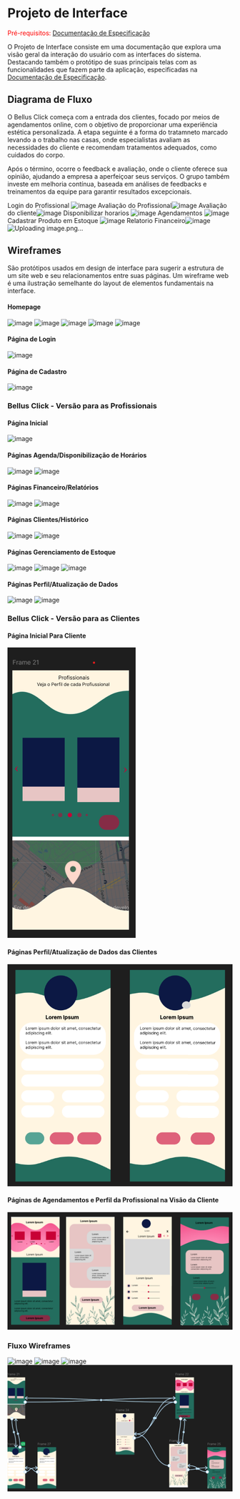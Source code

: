 
# Projeto de Interface

<span style="color:red">Pré-requisitos: <a href="2-Especificação do Projeto.md"> Documentação de Especificação</a></span>

O Projeto de Interface consiste em uma documentação que explora uma visão geral da interação do usuário com as interfaces do sistema. Destacando também o protótipo de suas principais telas com as funcionalidades que fazem parte da aplicação, especificadas na <a href="2-Especificação do Projeto.md"> Documentação de Especificação</a>.

## Diagrama de Fluxo

O Bellus Click começa com a entrada dos clientes, focado por meios de agendamentos online, com o objetivo de proporcionar uma experiência estética personalizada. A etapa seguinte é a forma do tratamneto marcado levando a o trabalho nas casas, onde especialistas avaliam as necessidades do cliente e recomendam tratamentos adequados, como cuidados do corpo.

Após o término, ocorre o feedback e avaliação, onde o cliente oferece sua opinião, ajudando a empresa a aperfeiçoar seus serviços. O grupo também investe em melhoria contínua, baseada em análises de feedbacks e treinamentos da equipe para garantir resultados excepcionais.

Login do Profissional ![image](https://github.com/user-attachments/assets/35699032-6464-42ae-8cf0-a7fa6dbc5686)
Avaliação do Profissional![image](https://github.com/user-attachments/assets/b3893d2e-40af-44be-a725-26a9e90566da) Avaliação do cliente![image](https://github.com/user-attachments/assets/e2173404-0bfd-48c5-b7a7-8af4f7faa2d3) Disponibilizar horarios
![image](https://github.com/user-attachments/assets/efcaeb8b-06d0-48dc-b134-c0a3e406cf39) Agendamentos ![image](https://github.com/user-attachments/assets/ad6a7e13-a660-4692-992b-43ea620a87e2) Cadastrar Produto em Estoque
![image](https://github.com/user-attachments/assets/16d13205-d8e0-4251-899a-019fc618c484)  Relatorio Financeiro![image](https://github.com/user-attachments/assets/ddf6c1bf-77ab-4206-b7c9-eabfd92af8d9)![Uploading image.png…]()

## Wireframes

São protótipos usados em design de interface para sugerir a estrutura de um site web e seu relacionamentos entre suas páginas. Um wireframe web é uma ilustração semelhante do layout de elementos fundamentais na interface.

#### Homepage
 ![image](https://github.com/user-attachments/assets/55501081-71a6-427b-8766-d7d1fbe82b1f)
![image](https://github.com/user-attachments/assets/ab8b09a0-8cbf-4159-9f6a-59bf4d731a4c)
![image](https://github.com/user-attachments/assets/61c7b4bc-19ae-4df4-851e-e3342f5fea65)
![image](https://github.com/user-attachments/assets/57c288cf-8b13-4932-bd33-f0b0f3c1a38f)
![image](https://github.com/user-attachments/assets/85bc01e8-ed7e-46dc-b191-4d6a187ba1d7)

#### Página de Login
![image](https://github.com/user-attachments/assets/8689cbe6-ca11-4393-b008-cd583077ee21)

#### Página de Cadastro
![image](https://github.com/user-attachments/assets/1a1f4749-16e1-4b18-9a43-2d1f28c2dad9)

### Bellus Click - Versão para as Profissionais

#### Página Inicial 
![image](https://github.com/user-attachments/assets/4d1694e2-f35c-4c2d-b62e-a3f49cf0c577)

#### Páginas Agenda/Disponibilização de Horários 
![image](https://github.com/user-attachments/assets/dd87e829-8faf-4afd-b4d6-036c91231491)
![image](https://github.com/user-attachments/assets/cdc5e580-39a3-456f-a5e5-73d2f5bda662)

#### Páginas Financeiro/Relatórios 
![image](https://github.com/user-attachments/assets/be88703e-bb19-496c-a928-36fb05e532e1)
![image](https://github.com/user-attachments/assets/ee40677f-7150-4780-98ab-535b3f94dd68)

#### Páginas Clientes/Histórico 
![image](https://github.com/user-attachments/assets/3a07129e-96a7-4c02-aac1-b8aa7f8226e1)
![image](https://github.com/user-attachments/assets/cc2623c5-2e74-4cdc-be8b-67419ca1e4df)

#### Páginas Gerenciamento de Estoque
![image](https://github.com/user-attachments/assets/5ce922bc-e572-4326-9ca6-46fce44b49b5)
![image](https://github.com/user-attachments/assets/e1307069-a4a8-4bea-87fa-2d7d515957bf)
![image](https://github.com/user-attachments/assets/49176262-90d3-4361-88a0-7de9588a1416)

#### Páginas Perfil/Atualização de Dados
![image](https://github.com/user-attachments/assets/d352bd23-d65e-42b2-b718-61328682cd15)
![image](https://github.com/user-attachments/assets/a9b0817d-a0c2-4ce7-b006-0a9c5dee4fd7)

### Bellus Click - Versão para as Clientes

#### Página Inicial Para Cliente 

 <img src='img/Pagina inicial.png' >

 #### Páginas Perfil/Atualização de Dados das Clientes 

 <img src='img/Perfil cliente .png'  >

 #### Páginas de Agendamentos e Perfil da Profissional na Visão da Cliente 
 <img src='img/agendamento.png' >

 
 ### Fluxo Wireframes 
![image](https://github.com/user-attachments/assets/3f0ffb11-5eda-4297-bf77-ee8f86c08012)
![image](https://github.com/user-attachments/assets/a72185fd-d536-4d78-a582-7008d3c5d9db)
![image](https://github.com/user-attachments/assets/876af131-03b2-49ae-ac4c-3c6daaa2c894)
<img src='img/freme.png' >
